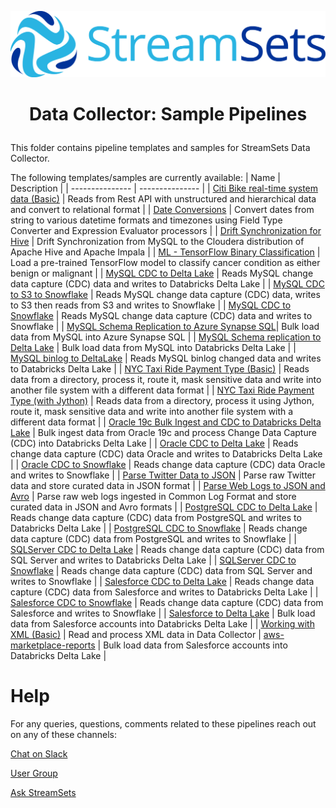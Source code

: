 ![StreamSets Logo](../../images/Full%20Color%20Transparent.png)

<h1><p align="center">Data Collector: Sample Pipelines</p></h1>

This folder contains pipeline templates and samples for StreamSets Data Collector.

The following templates/samples are currently available:
| Name            | Description     |
| --------------- | --------------- |
| [Citi Bike real-time system data (Basic)](./pipelines/Citi%20Bike%20real-time%20system%20data%20(Basic)) | Reads from Rest API with unstructured and hierarchical data and convert to relational format |
| [Date Conversions](./pipelines/Date%20Conversions) | Convert dates from string to various datetime formats and timezones using Field Type Converter and Expression Evaluator processors |
| [Drift Synchronization for Hive](./pipelines/Drift%20Synchronization%20for%20Hive) | Drift Synchronization from MySQL to the Cloudera distribution of Apache Hive and Apache Impala |
| [ML - TensorFlow Binary Classification](./pipelines/ML%20-%20TensorFlow%20Binary%20Classification) |  Load a pre-trained TensorFlow model to classify cancer condition as either benign or malignant |
| [MySQL CDC to Delta Lake](./pipelines/MySQL%20CDC%20to%20Delta%20Lake) | Reads MySQL change data capture (CDC) data and writes to Databricks Delta Lake |
| [MySQL CDC to S3 to Snowflake](./pipelines/MySQL%20CDC%20to%20S3%20to%20Snowflake) | Reads MySQL change data capture (CDC) data, writes to S3 then reads from S3 and writes to Snowflake |
| [MySQL CDC to Snowflake](./pipelines/MySQL%20CDC%20to%20Snowflake) | Reads MySQL change data capture (CDC) data and writes to Snowflake |
| [MySQL Schema Replication to Azure Synapse SQL](./pipelines/MySQL%20Schema%20replication%20to%20Azure%20Synapse%20SQL)| Bulk load data from MySQL into Azure Synapse SQL |
| [MySQL Schema replication to Delta Lake](./pipelines/MySQL%20Schema%20replication%20to%20Delta%20Lake) | Bulk load data from MySQL into Databricks Delta Lake |
| [MySQL binlog to DeltaLake](./pipelines/MySQL%20binlog%20to%20DeltaLake) | Reads MySQL binlog changed data and writes to Databricks Delta Lake |
| [NYC Taxi Ride Payment Type (Basic)](./pipelines/NYC%20Taxi%20Ride%20Payment%20Type%20(Basic)) | Reads data from a directory, process it, route it, mask sensitive data and write into another file system with a different data format |
| [NYC Taxi Ride Payment Type (with Jython)](./pipelines/NYC%20Taxi%20Ride%20Payment%20Type%20(with%20Jython)) | Reads data from a directory, process it using Jython, route it, mask sensitive data and write into another file system with a different data format | 
| [Oracle 19c Bulk Ingest and CDC to Databricks Delta Lake](./pipelines/Oracle%2019c%20Bulk%20Ingest%20and%20CDC%20to%20Databricks%20Delta%20Lake) | Bulk ingest data from Oracle 19c and process Change Data Capture (CDC) into Databricks Delta Lake |
| [Oracle CDC to Delta Lake](./pipelines/Oracle%20CDC%20to%20Delta%20Lake) | Reads change data capture (CDC) data Oracle and writes to Databricks Delta Lake |
| [Oracle CDC to Snowflake](./pipelines/Oracle%20CDC%20to%20Snowflake) | Reads change data capture (CDC) data Oracle and writes to Snowflake |
| [Parse Twitter Data to JSON](./pipelines/Parse%20Twitter%20Data%20to%20JSON) | Parse raw Twitter data and store curated data in JSON format |
| [Parse Web Logs to JSON and Avro](./pipelines/Parse%20Web%20Logs%20to%20JSON%20and%20Avro) | Parse raw web logs ingested in Common Log Format and store curated data in JSON and Avro formats |
| [PostgreSQL CDC to Delta Lake](./pipelines/PostgreSQL%20CDC%20to%20Delta%20Lake) | Reads change data capture (CDC) data from PostgreSQL and writes to Databricks Delta Lake |
| [PostgreSQL CDC to Snowflake](./pipelines/PostgreSQL%20CDC%20to%20Snowflake) | Reads change data capture (CDC) data from PostgreSQL and writes to Snowflake |
| [SQLServer CDC to Delta Lake](./pipelines/SQLServer%20CDC%20to%20Delta%20Lake) | Reads change data capture (CDC) data from SQL Server and writes to Databricks Delta Lake |
| [SQLServer CDC to Snowflake](./pipelines/SQLServer%20CDC%20to%20Snowflake) | Reads change data capture (CDC) data from SQL Server and writes to Snowflake |
| [Salesforce CDC to Delta Lake](./pipelines/Salesforce%20CDC%20to%20Delta%20Lake) | Reads change data capture (CDC) data from Salesforce and writes to Databricks Delta Lake |
| [Salesforce CDC to Snowflake](./pipelines/Salesforce%20CDC%20to%20Snowflake) | Reads change data capture (CDC) data from Salesforce and writes to Snowflake |
| [Salesforce to Delta Lake](./pipelines/Salesforce%20to%20Delta%20Lake) | Bulk load data from Salesforce accounts into Databricks Delta Lake |
| [Working with XML (Basic)](./pipelines/Working%20with%20XML%20(Basic)) | Read and process XML data in Data Collector
| [aws-marketplace-reports](./pipelines/aws-marketplace-reports) | Bulk load data from Salesforce accounts into Databricks Delta Lake |

# Help

For any queries, questions, comments related to these pipelines reach out on any of these channels:

[Chat on Slack](https://streamsetters-slack.herokuapp.com/)

[User Group](https://groups.google.com/a/streamsets.com/d/forum/sdc-user)

[Ask StreamSets](https://ask.streamsets.com/questions/)
